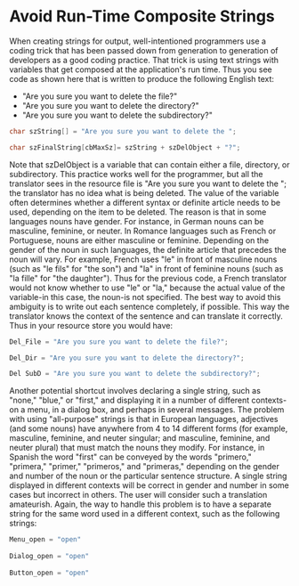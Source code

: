 

# Avoid Run-Time Composite Strings

When creating strings for output, well-intentioned programmers use a coding trick that has been passed down from generation to generation of developers as a good coding practice. That trick is using text strings with variables that get composed at the application's run time. Thus you see code as shown here that is written to produce the following English text:

-   "Are you sure you want to delete the file?"
-   "Are you sure you want to delete the directory?"
-   "Are you sure you want to delete the subdirectory?"

```C++
char szString[] = "Are you sure you want to delete the ";

char szFinalString[cbMaxSz]= szString + szDelObject + "?";
```

Note that szDelObject is a variable that can contain either a file, directory, or subdirectory. This practice works well for the programmer, but all the translator sees in the resource file is "Are you sure you want to delete the "; the translator has no idea what is being deleted. The value of the variable often determines whether a different syntax or definite article needs to be used, depending on the item to be deleted. The reason is that in some languages nouns have gender. For instance, in German nouns can be masculine, feminine, or neuter. In Romance languages such as French or Portuguese, nouns are either masculine or feminine. Depending on the gender of the noun in such languages, the definite article that precedes the noun will vary. For example, French uses "le" in front of masculine nouns (such as "le fils" for "the son") and "la" in front of feminine nouns (such as "la fille" for "the daughter"). Thus for the previous code, a French translator would not know whether to use "le" or "la," because the actual value of the variable-in this case, the noun-is not specified. The best way to avoid this ambiguity is to write out each sentence completely, if possible. This way the translator knows the context of the sentence and can translate it correctly. Thus in your resource store you would have:

```C++
Del_File = "Are you sure you want to delete the file?";

Del_Dir = "Are you sure you want to delete the directory?";

Del SubD = "Are you sure you want to delete the subdirectory?";
```

Another potential shortcut involves declaring a single string, such as "none," "blue," or "first," and displaying it in a number of different contexts-on a menu, in a dialog box, and perhaps in several messages. The problem with using "all-purpose" strings is that in European languages, adjectives (and some nouns) have anywhere from 4 to 14 different forms (for example, masculine, feminine, and neuter singular; and masculine, feminine, and neuter plural) that must match the nouns they modify. For instance, in Spanish the word "first" can be conveyed by the words "primero," "primera," "primer," "primeros," and "primeras," depending on the gender and number of the noun or the particular sentence structure. A single string displayed in different contexts will be correct in gender and number in some cases but incorrect in others. The user will consider such a translation amateurish. Again, the way to handle this problem is to have a separate string for the same word used in a different context, such as the following strings:

```C++
Menu_open = "open"
        
Dialog_open = "open"
        
Button_open = "open"
```


